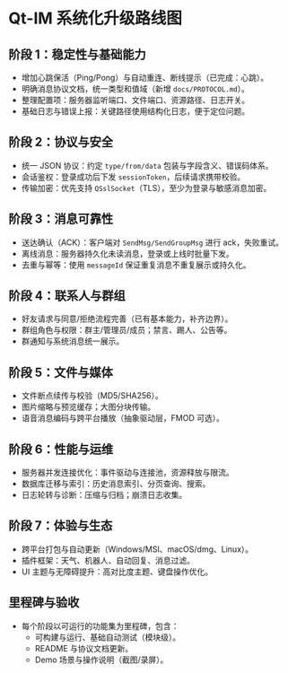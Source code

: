 # Qt-IM 系统化升级路线图

## 阶段 1：稳定性与基础能力
- 增加心跳保活（Ping/Pong）与自动重连、断线提示（已完成：心跳）。
- 明确消息协议文档，统一类型和值域（新增 `docs/PROTOCOL.md`）。
- 整理配置项：服务器监听端口、文件端口、资源路径、日志开关。
- 基础日志与错误上报：关键路径使用结构化日志，便于定位问题。

## 阶段 2：协议与安全
- 统一 JSON 协议：约定 `type/from/data` 包装与字段含义、错误码体系。
- 会话鉴权：登录成功后下发 `sessionToken`，后续请求携带校验。
- 传输加密：优先支持 `QSslSocket`（TLS），至少为登录与敏感消息加密。

## 阶段 3：消息可靠性
- 送达确认（ACK）：客户端对 `SendMsg/SendGroupMsg` 进行 ack，失败重试。
- 离线消息：服务器持久化未读消息，登录或上线时批量下发。
- 去重与幂等：使用 `messageId` 保证重复消息不重复展示或持久化。

## 阶段 4：联系人与群组
- 好友请求与同意/拒绝流程完善（已有基本能力，补齐边界）。
- 群组角色与权限：群主/管理员/成员；禁言、踢人、公告等。
- 群通知与系统消息统一展示。

## 阶段 5：文件与媒体
- 文件断点续传与校验（MD5/SHA256）。
- 图片缩略与预览缓存；大图分块传输。
- 语音消息编码与跨平台播放（抽象驱动层，FMOD 可选）。

## 阶段 6：性能与运维
- 服务器并发连接优化：事件驱动与连接池，资源释放与限流。
- 数据库迁移与索引：历史消息索引、分页查询、搜索。
- 日志轮转与诊断：压缩与归档；崩溃日志收集。

## 阶段 7：体验与生态
- 跨平台打包与自动更新（Windows/MSI、macOS/dmg、Linux）。
- 插件框架：天气、机器人、自动回复、消息过滤。
- UI 主题与无障碍提升：高对比度主题、键盘操作优化。

## 里程碑与验收
- 每个阶段以可运行的功能集为里程碑，包含：
  - 可构建与运行、基础自动测试（模块级）。
  - README 与协议文档更新。
  - Demo 场景与操作说明（截图/录屏）。